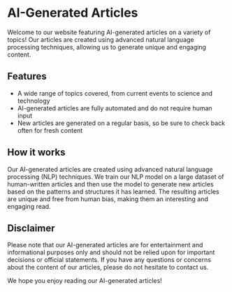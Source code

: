 # AI-Generated Articles

Welcome to our website featuring AI-generated articles on a variety of topics! Our articles are created using advanced natural language processing techniques, allowing us to generate unique and engaging content.

## Features

- A wide range of topics covered, from current events to science and technology
- AI-generated articles are fully automated and do not require human input
- New articles are generated on a regular basis, so be sure to check back often for fresh content

## How it works

Our AI-generated articles are created using advanced natural language processing (NLP) techniques. We train our NLP model on a large dataset of human-written articles and then use the model to generate new articles based on the patterns and structures it has learned. The resulting articles are unique and free from human bias, making them an interesting and engaging read.

## Disclaimer

Please note that our AI-generated articles are for entertainment and informational purposes only and should not be relied upon for important decisions or official statements. If you have any questions or concerns about the content of our articles, please do not hesitate to contact us.

We hope you enjoy reading our AI-generated articles!
